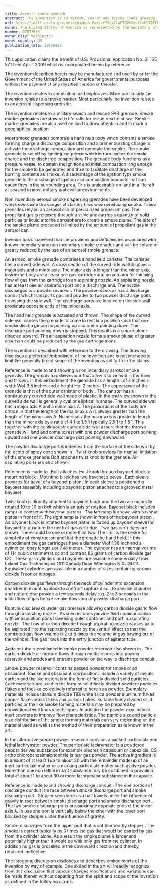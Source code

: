 ```yaml
---

title: Aerosol smoke grenade
abstract: The invention is an aerosol search and rescue (SAR) grenade. A smoke signal is produced that is comparable to the smoke signal produced by a pyrotechnic grenade. An aspirating provides a propellant gas/air mixture to a reservoir of smoke material. A container configuration and gravity operated valve provide for a smoke plume only in the upward direction. The smoke grenade is useful in life rafts. It is also useful in inland areas posing a risk of fire.
url: http://patft.uspto.gov/netacgi/nph-Parser?Sect1=PTO2&Sect2=HITOFF&p=1&u=%2Fnetahtml%2FPTO%2Fsearch-adv.htm&r=1&f=G&l=50&d=PALL&S1=07975615&OS=07975615&RS=07975615
owner: The United States of America as represented by the Secretary of the Navy
number: 07975615
owner_city: Washington
owner_country: US
publication_date: 20090428
---
```

This application claims the benefit of U.S. Provisional Application No. 61 165 571 filed Apr. 1 2009 which is incorporated herein by reference.

The invention described herein may be manufactured and used by or for the Government of the United States of America for governmental purposes without the payment of any royalties thereon or therefor.

The invention relates to ammunition and explosives. More particularly the invention relates to a smoke marker. Most particularly the invention relates to an aerosol dispersing grenade.

The invention relates to a military search and rescue SAR grenade. Smoke marker grenades are stowed in life rafts for use in rescue at sea. Smoke marker grenades are also used on land to draw attention and to mark a geographical position.

Most smoke grenades comprise a hand held body which contains a smoke forming charge a discharge composition and a primer bursting charge to activate the discharge composition and generate the smoke. The smoke grenade is set off by igniting the primer which in turn ignites the smoke charge and the discharge composition. The grenade body functions as a pressure vessel to contain the ignition and initial combustion long enough for the smoke to be generated and then to facilitate discharge of the burning contents as smoke. A disadvantage of the ignition type smoke grenade is the discharge of ignition and combustion products that can cause fires in the surrounding area. This is undesirable on land in a life raft at sea and in most military and civilian environments.

Non incendiary aerosol smoke dispersing grenades have been developed which overcome the danger of starting fires when producing smoke. These grenades rely on an aerosol can of pressurized propellant gas. The propellant gas is released through a valve and carries a quantity of solid particles or liquid into the atmosphere to create a smoke plume. The size of the smoke plume produced is limited by the amount of propellant gas in the aerosol can.

Inventor has discovered that the problems and deficiencies associated with known incendiary and non incendiary smoke grenades and can be solved or greatly reduced by the use of an aerosol smoke grenade.

An aerosol smoke grenade comprises a hand held canister. The canister has a curved side wall. A cross section of the curved side wall displays a major axis and a minor axis. The major axis is longer than the minor axis. Inside the body are at least one gas cartridge and an actuator for initiating flow of gas from the cartridge to an aspirating nozzle. An aspirating nozzle has at least one air aspiration port and a discharge end. The nozzle discharges to a powder reservoir. The powder reservoir has a discharge conduit which transports gas and powder to two powder discharge ports traversing the side wall. The discharge ports are located on the side wall proximate opposite ends of the minor axis.

The hand held grenade is actuated and thrown. The shape of the curved side wall causes the grenade to come to rest in a position such that one smoke discharge port is pointing up and one is pointing down. The discharge port pointing down is stopped. This results in a smoke plume directed upward. The air aspiration nozzle forms a smoke plume of greater size than could be produced by the gas cartridge alone.

The invention is described with reference to the drawing. The drawing discloses a preferred embodiment of the invention and is not intended to limit the generally broad scope of the invention as set forth in the claims.

Reference is made to and showing a non incendiary aerosol smoke grenade. The grenade has dimensions that allow it to be held in the hand and thrown. In this embodiment the grenade has a length Lof 8 inches a width Wof 3.5 inches and a height Hof 2 inches. The appearance of the grenade is that of the outer canister or body . The canister has a continuously curved side wall made of plastic. In the end view shown in the curved side wall is generally oval or elliptical in shape. The curved side wall has a major axis A and a minor axis A. The proportions of the body are critical in that the length of the major axis A is always greater than the length of the minor axis A. Numerically the major axis is greater in length than the minor axis by a ratio of 4 1 to 1.5 1 typically 2.5 1 to 1.5 1. This together with the continuously curved side wall assure that the thrown grenade will land and come to rest with one powder discharge port pointing upward and one powder discharge port pointing downward.

The powder discharge port is indented from the surface of the side wall by the depth of spray cone shown in . Twist knob provides for manual initiation of the smoke grenade. Bolt attaches twist knob to the grenade. Air aspirating ports are also shown.

Reference is made to . Bolt attaches twist knob through bayonet block to mounting block . Mounting block has two bayonet sleeves . Each sleeve provides for travel of a bayonet piston . In each sleeve is positioned a bayonet assembly including a bayonet piston attached to a grooved metal bayonet .

Twist knob is directly attached to bayonet block and the two are manually rotated 10 to 30 on bolt which is an axis of rotation. Bayonet block includes ramps in contact with bayonet pistons . The left ramp is shown with bayonet piston in front of it. The right ramp is shown in front of the bayonet piston . As bayonet block is rotated bayonet piston is forced up bayonet sleeve for bayonet to puncture the neck of gas cartridge . Two gas cartridges are shown. There could be one or more than two. The limit is the desire for simplicity of construction and that the grenade be hand held. In this embodiment the gas cartridges have a diameter Wof 1.38 inch and a cylindrical body length Lof 7.48 inches. The cylinder has an internal volume of 114 cubic centimeters cc and contains 86 grams of carbon dioxide gas CO . These gas cylinders and bayonets are available commercially from Leland Gas Technologies 1611 Canady Road Wilmington N.C. 28411. Equivalent cylinders are available in a number of sizes containing carbon dioxide Freon or nitrogen.

Carbon dioxide gas flows through the neck of cylinder into expansion chamber in mounting block to confront rupture disc . Expansion chamber and rupture disc provide a few seconds delay e.g. 2 to 3 seconds in the initial flow of gas before smoke flows out of powder discharge port .

Rupture disc breaks under gas pressure allowing carbon dioxide gas to flow through aspirating nozzle . As seen in tubes provide fluid communication with air aspiration ports traversing outer container and port in aspirating nozzle . The flow of carbon dioxide through aspirating nozzle causes air to be aspirated into the aspirating nozzle by the venturi effect so that the combined gas flow volume is 2 to 6 times the volume of gas flowing out of the cylinder. The gas flows into the entry junction of agitator tube .

Agitator tube is positioned in smoke powder reservoir also shown in . The carbon dioxide air mixture flows through multiple ports into powder reservoir and erodes and entrains powder on the way to discharge conduit .

Smoke powder reservoir contains packed powder for smoke or an obscurant. Smoke and obscurant compositions include a variety of metals carbon and the like materials in the form of finely divided solid particles. Such materials are used in the form of solid finely divided powders particles flakes and the like collectively referred to herein as powder. Exemplary materials include titanium dioxide TiDi white silica powder aluminum flakes copper flakes brass flakes and carbon flakes. Suitable finely divided solid particles or the like smoke forming materials may be prepared by conventional well known techniques. In addition the powder may include inert powders to improve flow characteristics. The particle size and particle size distribution of the smoke forming materials can vary depending on the material used as well as the method of their preparation as is known in the art.

In the alternative smoke powder reservoir contains a packed particulate non lethal lachrymator powder. The particulate lachrymator is a powdered pepper derived substance for example oleoresin capsicum or capsaicin. CS ortho chlorobenzalmalononitrile is tear gas powder. The active ingredient is in amount of at least 1 up to about 30 with the remainder made up of an inert particulate matter or a marking particulate matter such as dye powder. More than one non lethal irritant substance may be combined to provide a total of about 1 to about 30 or more lachrymator substance in the capsule.

Reference is made to and showing discharge conduit . The end portion of discharge conduit is a race between smoke discharge port and smoke discharge port . Stopper seen here as a ball travels under the influence of gravity in race between smoke discharge port and smoke discharge port . The two smoke discharge ports are proximate opposite ends of the minor axis A. In use one port is vertically below the other with the lower port blocked by stopper under the influence of gravity.

Smoke discharges from the upper port that is not blocked by stopper . The smoke is carried typically by 3 times the gas that would be carried by gas from the cylinder alone. As a result the smoke plume is larger and potentially higher than it would be with only gas from the cylinder. In addition no gas is propelled in the downward direction and thereby rendered ineffective.

The foregoing discussion discloses and describes embodiments of the invention by way of example. One skilled in the art will readily recognize from this discussion that various changes modifications and variations can be made therein without departing from the spirit and scope of the invention as defined in the following claims.

